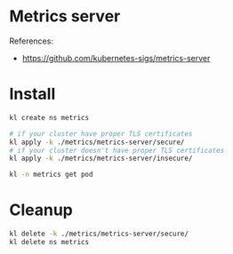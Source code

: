 
# Metrics server

References:
- https://github.com/kubernetes-sigs/metrics-server

# Install

```bash
kl create ns metrics

# if your cluster have proper TLS certificates
kl apply -k ./metrics/metrics-server/secure/
# if your cluster doesn't have proper TLS certificates
kl apply -k ./metrics/metrics-server/insecure/

kl -n metrics get pod
```

# Cleanup

```bash
kl delete -k ./metrics/metrics-server/secure/
kl delete ns metrics
```
